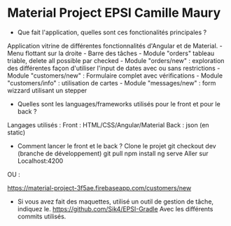# Material Project EPSI Camille Maury


- Que fait l'application, quelles sont ces fonctionalités principales ?

Application vitrine de différentes fonctionnalités d'Angular et de Material. 
        - Menu flottant sur la droite
        - Barre des tâches
        - Module "orders" tableau triable, delete all possible par checked
        - Module "orders/new" : exploration des différentes façon d'utiliser l'input de dates avec ou sans restrictions
        - Module "customers/new" : Formulaire complet avec vérifications
        - Module "customers/info" : utilisation de cartes
        - Module "messages/new" : form wizzard utilisant un stepper

- Quelles sont les languages/frameworks utilisés pour le front et pour le back ?

Langages utilisés : 
Front : HTML/CSS/Angular/Material
Back : json (en static)

- Comment lancer le front et le back ? 
Clone le projet
git checkout dev (branche de développement)
git pull 
npm install
ng serve
Aller sur Localhost:4200

OU : 

https://material-project-3f5ae.firebaseapp.com/customers/new

- Si vous avez fait des maquettes, utilisé un outil de gestion de tâche, indiquez le.
https://github.com/Sik4/EPSI-Gradle 
Avec les différents commits utilisés. 